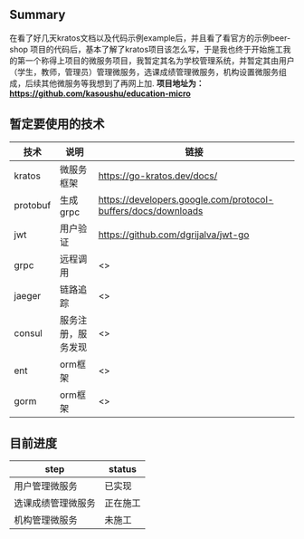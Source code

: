 ## Summary
在看了好几天kratos文档以及代码示例example后，并且看了看官方的示例beer-shop 项目的代码后，基本了解了kratos项目该怎么写，于是我也终于开始施工我的第一个称得上项目的微服务项目，我暂定其名为学校管理系统，并暂定其由用户（学生，教师，管理员）管理微服务，选课成绩管理微服务，机构设置微服务组成，后续其他微服务等我想到了再网上加.
**项目地址为：<https://github.com/kasoushu/education-micro>**


## 暂定要使用的技术
|技术|说明|链接|
|---|---|---
|kratos|微服务框架|<https://go-kratos.dev/docs/>|
|protobuf|生成grpc|<https://developers.google.com/protocol-buffers/docs/downloads>
|jwt|用户验证| <https://github.com/dgrijalva/jwt-go>|
|grpc|远程调用|<>|
|jaeger|链路追踪|<>|
|consul|服务注册，服务发现|<>|
|ent|orm框架 |<>|
|gorm|orm框架 |<>|

## 目前进度
|step|status|
|---|---|
|用户管理微服务|已实现|
|选课成绩管理微服务|正在施工|
|机构管理微服务|未施工|